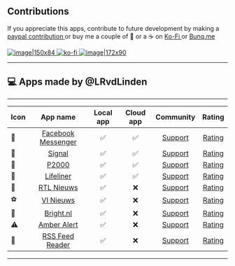 


## Contributions 

If you appreciate this apps, contribute to future development by making a [paypal contribution ](https://www.paypal.me/lrvdlinden)
or buy me a couple of :beers: or a :coffee: on [Ko-Fi ](https://ko-fi.com/lrvdlinden_homey#checkoutModal) or [Bunq.me ](https://bunq.me/lrvdlinden)

[![image|150x84](upload://5Rtagdo7TObzh9u8haIuXaXBJbc) ](https://paypal.me/lrvdlinden) [![ko-fi](https://ko-fi.com/img/githubbutton_sm.svg) ](https://ko-fi.com/lrvdlinden_homey#checkoutModal)[![image|172x90](upload://iSgqkM7Zaw5s5hwVVnAqXNDQLG9) ](https://bunq.me/lrvdlinden)

---
## 💻 Apps made by @LRvdLinden
---
| Icon | App name | Local app | Cloud app | Community | Rating |
|------|:--------------:|:-------:|:-------:|:-------:| :-------:|
| 💬 | [Facebook Messenger](https://homey.app/nl-nl/app/nl.lrvdlinden.fb/Facebook-Messenger/test/)| ✅ | ✅ | [Support](https://community.homey.app/t/app-pro-facebook-messenger-coming-soon/84702) | [Rating](https://homey.app/nl-nl/app/nl.lrvdlinden.fb/Facebook-Messenger/#ratings) |
| 💬 | [Signal](https://homey.app/nl-nl/app/nl.lrvdlinden.signal/test/) | ✅ | ✅ | [Support](https://community.homey.app/t/app-pro-signal-messenger/83624) | [Rating](https://homey.app/nl-nl/app/nl.lrvdlinden.signal/Signal/#ratings) |
| 🚨 | [P2000](https://homey.app/nl-nl/app/nl.lrvdlinden.p2000/test/)| ✅ | ✅ | [Support](https://community.homey.app/t/app-pro-p2000/83738) | [Rating](https://homey.app/nl-nl/app/nl.lrvdlinden.p2000/P2000/#ratings) | 
| 🚁 | [Lifeliner](https://homey.app/nl-nl/app/nl.lrvdlinden.lifeliner/test/) |✅ | ✅ | [Support](https://community.homey.app/t/app-pro-lifeline-alerts-for-homey/83742) | [Rating](https://homey.app/nl-nl/app/nl.lrvdlinden.lifeliner/Lifeliner/#ratings) |
| 📰 | [RTL Nieuws](https://homey.app/nl-nl/app/nl.lrvdlinden.rtl-nieuws/rtl-nieuws/test) |✅ | ❌ | [Support](https://community.homey.app/t/app-pro-rtl-nieuws-for-homey/85531) | [Rating](https://homey.app/nl-nl/app/nl.lrvdlinden.rtl-nieuws/RTL-Nieuws/#ratings) |
| ⚽️ | [VI Nieuws](https://homey.app/a/nl.lrvdlinden.vi/test/) |✅ | ❌ | [Support](https://community.homey.app/t/app-pro-vi-nieuws/85738) | [Rating](https://homey.app/nl-nl/app/nl.lrvdlinden.vi/VI-Nieuws/#ratings) |
|📰 | [Bright.nl](https://homey.app/a/nl.lrvdlinden.bright/test) |✅ | ❌ | [Support](https://community.homey.app/t/app-pro-bright-nl-for-homey/85905) | [Rating](https://homey.app/a/nl.lrvdlinden.bright/#ratings) |
| ⚠️ | [Amber Alert](https://homey.app/a/nl.lrvdlinden.amber-alert/test) |✅ | ❌ | [Support](https://community.homey.app/t/app-pro-amber-alert-for-homey/85936) | [Rating](https://homey.app/a/nl.lrvdlinden.amber-alert/#ratings) |
| 📃 | [RSS Feed Reader](https://homey.app/en-us/app/nl.lrvdlinden.rss-feed-reader/RSS-Feed-Reader/test/) |✅ | ❌ | [Support](https://community.homey.app/t/app-pro-rss-feed-reader/85954) | [Rating](https://homey.app/en-us/app/nl.lrvdlinden.rss-feed-reader/RSS-Feed-Reader/test/#ratings) |



---
